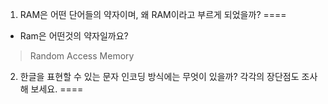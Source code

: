 1. RAM은 어떤 단어들의 약자이며, 왜 RAM이라고 부르게 되었을까?
====
* Ram은 어떤것의 약자일까요?
>Random Access Memory
2. 한글을 표현할 수 있는 문자 인코딩 방식에는 무엇이 있을까? 각각의 장단점도 조사해 보세요.
====
